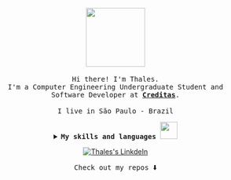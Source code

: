 <p align="center">
  <img src="https://media.giphy.com/media/dZig4Lr04CCNHVL4yz/source.gif" width="120px">
  <br><br>
  <samp>Hi there! I'm Thales.</samp>
  <br>
  <samp>
    I'm a Computer Engineering Undergraduate Student and Software Developer at <b><a href="https://www.creditas.com/">Creditas</a></b>.
  </samp>
  <br><br>
  <samp>
    I live in São Paulo - Brazil
  </samp>
</p>

<details align="center">

  <summary>
    <b>
      <samp>
        My skills and languages <img src="https://media.giphy.com/media/WUlplcMpOCEmTGBtBW/giphy.gif" width="35px">
      </samp>
    </b>
  </summary>
  <samp>
    <p align="center">
      <img title="Kotlin" src="https://user-images.githubusercontent.com/40672950/88488535-25700900-cf64-11ea-805d-9e902c3d4924.png" width="40">
      <img title="Ruby on Rails" src="https://media.giphy.com/media/kfXrtk6acOqGvxtmbA/source.gif" width="50">
      <img title="Javascript" src="https://media3.giphy.com/media/ln7z2eWriiQAllfVcn/200w.webp" width="50">
      <img title="Python" src="https://i.giphy.com/media/LMt9638dO8dftAjtco/200.webp" width="50">
      <img title="Typescript" src="https://user-images.githubusercontent.com/40672950/88488335-f6a56300-cf62-11ea-9367-4dfe2060e09b.png" width="45">
      <img title="Reactjs" src="https://i.giphy.com/media/eNAsjO55tPbgaor7ma/200w.webp" width="50">
      <img title="AWS" src="https://raw.githubusercontent.com/Thomas-George-T/Thomas-George-T/master/assets/aws.svg" width="60" height="40" />
      <img title="Kafka" src="https://raw.githubusercontent.com/Thomas-George-T/Thomas-George-T/master/assets/kafka.svg" width="105" height="40" />
    </p>
  </samp>
</details>

<p align="center">
  <a href="https://www.linkedin.com/in/thales-pereira-jesus/">
    <img alt="Thales's LinkdeIn" src="https://img.icons8.com/material-outlined/30/000000/linkedin.png" />
  </a>
</p>
<p align="center">
  <samp>Check out my repos </samp> ⬇️
</p>

<!--
<a href= "https://dev.to/ari_hacks">
  <img alt="Thales's Dev" src="https://img.icons8.com/windows/32/000000/dev.png"/>
</a>
<a href= "https://twitter.com/ari_hacks">
  <img alt="Thales's Medium" src="https://img.icons8.com/material-outlined/30/000000/medium.png"/>
</a>
-->
